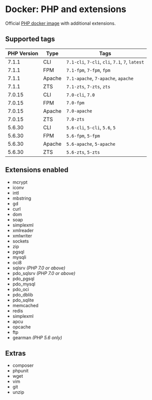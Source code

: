 Docker: PHP and extensions
==========================

Official [PHP docker image](https://hub.docker.com/_/php/) with additional extensions.

Supported tags
--------------

| PHP Version | Type    | Tags                                            |
| ----------- | ------- | ----------------------------------------------- |
| 7.1.1       | CLI     | `7.1-cli`, `7-cli`, `cli`, `7.1`, `7`, `latest` |
| 7.1.1       | FPM     | `7.1-fpm`, `7-fpm`, `fpm`                       |
| 7.1.1       | Apache  | `7.1-apache`, `7-apache`, `apache`              |
| 7.1.1       | ZTS     | `7.1-zts`, `7-zts`, `zts`                       |
| 7.0.15      | CLI     | `7.0-cli`, `7.0`                                |
| 7.0.15      | FPM     | `7.0-fpm`                                       |
| 7.0.15      | Apache  | `7.0-apache`                                    |
| 7.0.15      | ZTS     | `7.0-zts`                                       |
| 5.6.30      | CLI     | `5.6-cli`, `5-cli`, `5.6`, `5`                  |
| 5.6.30      | FPM     | `5.6-fpm`, `5-fpm`                              |
| 5.6.30      | Apache  | `5.6-apache`, `5-apache`                        |
| 5.6.30      | ZTS     | `5.6-zts`, `5-zts`                              |

Extensions enabled
------------------

- mcrypt
- iconv
- intl
- mbstring
- gd
- curl
- dom
- soap
- simplexml
- xmlreader
- xmlwriter
- sockets
- zip
- pgsql
- mysqli
- oci8
- sqlsrv *(PHP 7.0 or above)*
- pdo_sqlsrv *(PHP 7.0 or above)*
- pdo_pgsql
- pdo_mysql
- pdo_oci
- pdo_dblib
- pdo_sqlite
- memcached
- redis
- simplexml
- apcu
- opcache
- ftp
- gearman *(PHP 5.6 only)*

Extras
------

- composer
- phpunit
- wget
- vim
- git
- unzip
